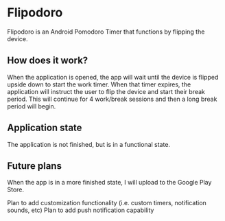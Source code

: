 # Flipodoro
Flipodoro is an Android Pomodoro Timer that functions by flipping the device.

## How does it work?
When the application is opened, the app will wait until the device is flipped upside down to start the work timer. When that timer expires, the application will instruct the user to flip the device and start their break period. This will continue for 4 work/break sessions and then a long break period will begin. 

## Application state
The application is not finished, but is in a functional state. 

## Future plans
When the app is in a more finished state, I will upload to the Google Play Store.

Plan to add customization functionality (i.e. custom timers, notification sounds, etc)
Plan to add push notification capability
